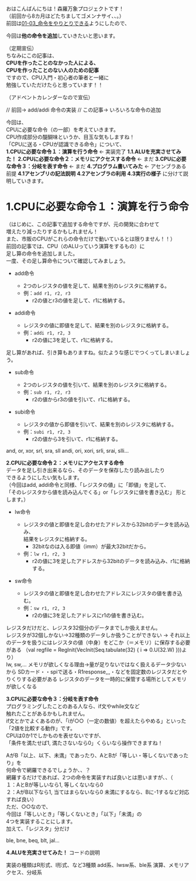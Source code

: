 おはこんばんにちは！森羅万象プロジェクトです！  
（前回から8カ月ほどたちましてゴメンナサイ、、。）  
前回は[01-03_命令をやりとりできる](https://github.com/shinrabansyo/tech-blog/blob/main/Articles/01-CPU%E3%82%92%E3%81%A4%E3%81%8F%E3%82%8D%E3%81%86%EF%BC%88%E3%81%84%E3%81%8D%E3%81%AA%E3%82%8A%EF%BC%81%EF%BC%9F%EF%BC%89/01-03_%E5%91%BD%E4%BB%A4%E3%82%92%E9%80%81%E3%82%8B%E3%83%BB%E5%8F%97%E3%81%91%E5%8F%96%E3%82%8B/01-03_%E5%91%BD%E4%BB%A4%E3%82%92%E9%80%81%E3%82%8B%E3%83%BB%E5%8F%97%E3%81%91%E5%8F%96%E3%82%8B.md)ようにしたので、  
  
今回は**他の命令を追加**していきたいと思います。  

（定期宣伝）  
ちなみにこの記事は、   
**CPUを作ったことのなかった人による、**  
**CPUを作ったことのない人のための記事**  
ですので、CPU入門・初心者の筆者と一緒に  
勉強していただけたらと思っています！！  
  
（アドベントカレンダーなので宣伝）

// 前回-> add/addi 命令の実装
// この記事-> いろいろな命令の追加


今回は、  
CPUに必要な命令（の一部）を考えていきます。  
CPU作成部分の醍醐味というか、目玉な気もしますね！  
「CPUに送る・CPUが認識できる命令」について、  
**1.CPUに必要な命令１：演算を行う命令**  <- 実装完了
  **1.1.ALUを充実させてみた！**
**2.CPUに必要な命令２：メモリにアクセスする命令**  <- まだ
**3.CPUに必要な命令３：分岐を表す命令**  <- まだ
**4.プログラム書いてみた** <- アセンブラある前提
  **4.1アセンブリの記法説明**
  **4.2アセンブラの利用**
  **4.3実行の様子**
に分けて説明していきます。

# 1.CPUに必要な命令１：演算を行う命令 
（はじめに、この記事で追加する命令ですが、元の開発に合わせて  
増えたり減ったりするかもしれません！  
また、市販のCPUがこれらの命令だけで動いているとは限りません！！）  
前回の記事では、CPU（のALUっていう演算をするもの）に  
足し算の命令を追加しました。  
一度、その足し算命令について確認してみましょう。  

- add命令  
  - 2つのレジスタの値を足して、結果を別のレジスタに格納する。  
  - 例：`add r1, r2, r3`  
    - r2の値とr3の値を足して、r1に格納する。
  
- addi命令  
  - レジスタの値に即値を足して、結果を別のレジスタに格納する。  
  - 例：`addi r1, r2, 3`  
    - r2の値に3を足して、r1に格納する。
  
足し算があれば、引き算もありますね。似たような感じでつくってしまいましょう。  
  
- sub命令  
  - 2つのレジスタの値を引いて、結果を別のレジスタに格納する。  
  - 例：`sub r1, r2, r3`  
    - r2の値からr3の値を引いて、r1に格納する。

- subi命令  
  - レジスタの値から即値を引いて、結果を別のレジスタに格納する。  
  - 例：`subi r1, r2, 3`  
    - r2の値から3を引いて、r1に格納する。
  

and, or, xor, srl, sra, sll
andi, ori, xori, srli, srai, slli...





**2.CPUに必要な命令２：メモリにアクセスする命令**  
データを足し引き出来るなら、そのデータを保存したり読み出したり  
できるようにしたい気もします。  
（今回はadd, addi命令と同様、「レジスタの値」に「即値」を足して、  
「そのレジスタから値を読み込んでくる」or「レジスタに値を書き込む」
形とします。）  

- lw命令  
  - レジスタの値と即値を足し合わせたアドレスから32bitのデータを読み込み、  
  結果をレジスタに格納する。  
    - 32bitなのは入る即値（imm）が最大32bitだから。
  - 例：`lw r1, r2, 3`  
    - r2の値に3を足したアドレスから32bitのデータを読み込み、r1に格納する。

- sw命令  
  - レジスタの値と即値を足し合わせたアドレスにレジスタの値を書き込む。  
  - 例：`sw r1, r2, 3`  
    - r2の値に3を足したアドレスにr1の値を書き込む。


レジスタだけだと、レジスタ32個分のデータまでしか扱えません。  
レジスタが32個しかない->32種類のデータしか扱うことができない
-> それ以上のデータを扱うにはレジスタの値（中身）をどこか（＝メモリ）に保存する必要がある
（val regfile = RegInit(VecInit(Seq.tabulate(32) { i => 0.U(32.W) }))より）  
lw, sw,...
メモリが欲しくなる理由→量が足りないではなく扱えるデータ少ないから
SDカード・・spiで送る・R1response,,,・などを固定数のレジスタだとやりくりする必要がある
レジスタのデータを一時的に保管する場所としてメモリが欲しくなる


**3.CPUに必要な命令３：分岐を表す命令**  
プログラミングしたことのある人なら、if文やwhile文など  
触れたことがあるかもしれません。  
if文とかでよくあるのが、「iが○○（一定の数値）を超えたらやめる」といった  
「2値を比較する動作」です。    
CPUは0か1でしかものを表せないですが、  
「条件を満たせば1, 満たさないなら0」くらいなら操作できますね！  
  
AがB「以上、以下、未満」であったり、AとBが「等しい・等しくないであったり」を  
何命令で網羅できるでしょうか、、？  
網羅するだけであれば、2つの命令を実装すれば良いとは思いますが、、（  
１：AとBが等しいなら1, 等しくないなら0   
２：AがB以下なら1, 当てはまらないなら0
未満にするなら、Bに-1するなど対応すれば良い）  
ただ、○○なので、  
今回は「等しいとき」「等しくないとき」「以下」「未満」の  
4つを実装することにします。  
加えて、「レジスタ」分だけ


ble, bne, beq, blt, jal...


**4.ALUを充実させてみた！**
コードの説明

実装の種類はR形式、I形式、など3種類
add系、lwsw系、ble系
演算、メモリアクセス、分岐系


